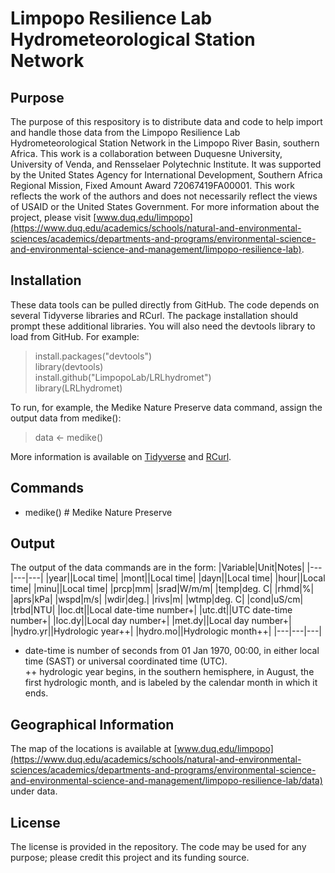 # Limpopo Resilience Lab Hydrometeorological Station Network

## Purpose  
The purpose of this respository is to distribute data and code to help import and handle those data from the Limpopo Resilience Lab Hydrometeorological Station Network in the Limpopo River Basin, southern Africa.  This work is a collaboration between Duquesne University, University of Venda, and Rensselaer Polytechnic Institute.  It was supported by the United States Agency for International Development, Southern Africa Regional Mission, Fixed Amount Award 72067419FA00001. This work reflects the work of the authors and does not necessarily reflect the views of USAID or the United States Government.  For more information about the project, please visit [www.duq.edu/limpopo](https://www.duq.edu/academics/schools/natural-and-environmental-sciences/academics/departments-and-programs/environmental-science-and-environmental-science-and-management/limpopo-resilience-lab).  

## Installation  
These data tools can be pulled directly from GitHub.  The code depends on several Tidyverse libraries and RCurl.  The package installation should prompt these additional libraries.  You will also need the devtools library to load from GitHub.  For example:  
> install.packages("devtools")  
> library(devtools)  
> install.github("LimpopoLab/LRLhydromet")  
> library(LRLhydromet)

To run, for example, the Medike Nature Preserve data command, assign the output data from medike():
> data <- medike()  

More information is available on [Tidyverse](https://www.tidyverse.org/) and [RCurl](https://cran.r-project.org/web/packages/RCurl/RCurl.pdf).

## Commands  
- medike() # Medike Nature Preserve  

## Output  
The output of the data commands are in the form:
|Variable|Unit|Notes|
|---|---|---|
|year||Local time|
|mont||Local time|
|dayn||Local time|
|hour||Local time|
|minu||Local time|
|prcp|mm|
|srad|W/m/m|
|temp|deg. C|
|rhmd|%|
|aprs|kPa|
|wspd|m/s|
|wdir|deg.|
|rivs|m|
|wtmp|deg. C|
|cond|uS/cm|
|trbd|NTU|
|loc.dt||Local date-time number+|
|utc.dt||UTC date-time number+|
|loc.dy||Local day number+|
|met.dy||Local day number+|
|hydro.yr||Hydrologic year++|
|hydro.mo||Hydrologic month++|
|---|---|---|
+ date-time is number of seconds from 01 Jan 1970, 00:00, in either local time (SAST) or universal coordinated time (UTC).  
++ hydrologic year begins, in the southern hemisphere, in August, the first hydrologic month, and is labeled by the calendar month in which it ends.  

## Geographical Information  
The map of the locations is available at [www.duq.edu/limpopo](https://www.duq.edu/academics/schools/natural-and-environmental-sciences/academics/departments-and-programs/environmental-science-and-environmental-science-and-management/limpopo-resilience-lab/data) under data.  

## License  
The license is provided in the repository.  The code may be used for any purpose; please credit this project and its funding source.  


